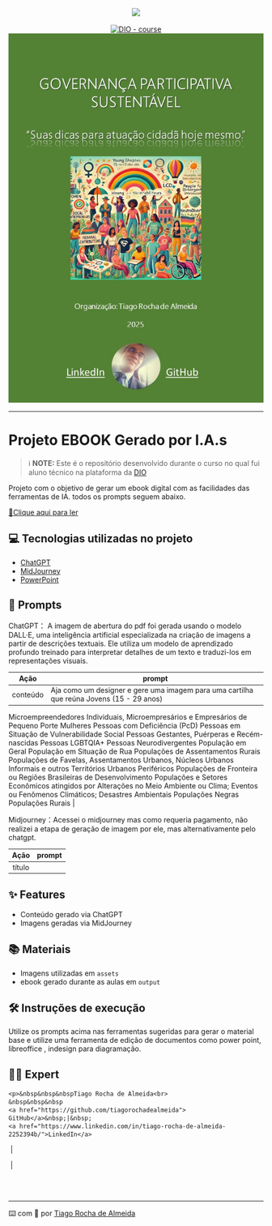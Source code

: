 <p align="center">
    <img width="100" src=".github/assets/banner.png">
</p>


<p align="center">
<a href="https://dio.me/"><img src="https://img.shields.io/badge/DIO-Course-28DA77?logo=youtube" alt="DIO - course"></a>
<a href="https://github.com/tiagorochadealmeida/prompts-recipe-to-create-a-ebook/blob/main/ebook.pdf" title="Go to Bash homepage"><img src="https://github.com/tiagorochadealmeida/prompts-recipe-to-create-a-ebook/blob/main/capa_ebook_.jpg" alt="Made with Bash"></a></p>

-------


<p align="center">

</p>

# Projeto EBOOK Gerado por I.A.s


 > ℹ️ **NOTE:** Este é o repositório desenvolvido durante o curso no qual fui aluno técnico na plataforma da [DIO](https://dio.me)

Projeto com o objetivo de gerar um ebook digital com as facilidades das ferramentas de IA. todos os prompts
seguem abaixo.

<a href="https://github.com/tiagorochadealmeida/prompts-recipe-to-create-a-ebook/blob/main/ebook.pdf" title="View PDF now"> 📕Clique aqui para ler</a>

## 💻 Tecnologias utilizadas no projeto

- [ChatGPT](https://chat.openai.com/) 
- [MidJourney](https://www.midjourney.com/app/)
- [PowerPoint](https://www.microsoft.com/en/microsoft-365/powerpoint)

## 🧠 Prompts


ChatGPT： A imagem de abertura do pdf foi gerada usando o modelo DALL·E, uma inteligência artificial especializada na criação de imagens a partir de descrições textuais. Ele utiliza um modelo de aprendizado profundo treinado para interpretar detalhes de um texto e traduzi-los em representações visuais.

|  Ação  | prompt                                                                                 |
| :----: | -------------------------------------------------------------------------------------- |
| conteúdo | Aja como um designer e gere uma imagem para uma cartilha que reúna Jovens (15 - 29 anos) 
Microempreendedores Individuais, Microempresários e Empresários de Pequeno Porte
Mulheres
Pessoas com Deficiência (PcD)
Pessoas em Situação de Vulnerabilidade Social
Pessoas Gestantes, Puérperas e Recém-nascidas
Pessoas LGBTQIA+
Pessoas Neurodivergentes
População em Geral
População em Situação de Rua
Populações de Assentamentos Rurais
Populações de Favelas, Assentamentos Urbanos, Núcleos Urbanos Informais e outros Territórios Urbanos Periféricos
Populações de Fronteira ou Regiões Brasileiras de Desenvolvimento
Populações e Setores Econômicos atingidos por Alterações no Meio Ambiente ou Clima; Eventos ou Fenômenos Climáticos; Desastres Ambientais
Populações Negras
Populações Rurais |


Midjourney：Acessei o midjourney mas como requeria pagamento, não realizei a etapa de geração de imagem por ele, mas alternativamente pelo chatgpt. 

|  Ação  | prompt                                                                                 |
| :----: | -------------------------------------------------------------------------------------- |
| título |  |

## ✨ Features

- Conteúdo gerado via ChatGPT
- Imagens geradas via MidJourney

## 📚 Materiais

- Imagens utilizadas em `assets`
- ebook gerado durante as aulas em `output`

## 🛠️ Instruções de execução

Utilize os prompts acima nas ferramentas sugeridas para gerar o material base e utilize uma ferramenta de edição de documentos como power point, libreoffice , indesign para diagramação.

## 👨‍💻 Expert

<p>
   
    <p>&nbsp&nbsp&nbspTiago Rocha de Almeida<br>
    &nbsp&nbsp&nbsp
    <a href="https://github.com/tiagorochadealmeida">
    GitHub</a>&nbsp;|&nbsp;
    <a href="https://www.linkedin.com/in/tiago-rocha-de-almeida-2252394b/">LinkedIn</a>
&nbsp;|&nbsp;
    
&nbsp;|&nbsp;</p>
</p>
<br/><br/>
<p>

---

⌨️ com 💜 por [Tiago Rocha de Almeida](https://github.com/tiagorochadealmeida)
